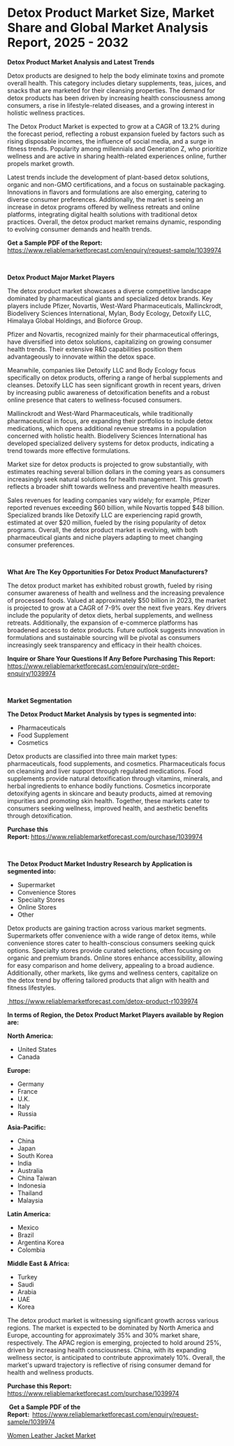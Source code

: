 <p><h1>Detox Product Market Size, Market Share and Global Market Analysis Report, 2025 - 2032</h1></p><p><strong>Detox Product Market Analysis and Latest Trends</strong></p>
<p><p>Detox products are designed to help the body eliminate toxins and promote overall health. This category includes dietary supplements, teas, juices, and snacks that are marketed for their cleansing properties. The demand for detox products has been driven by increasing health consciousness among consumers, a rise in lifestyle-related diseases, and a growing interest in holistic wellness practices.</p><p>The Detox Product Market is expected to grow at a CAGR of 13.2% during the forecast period, reflecting a robust expansion fueled by factors such as rising disposable incomes, the influence of social media, and a surge in fitness trends. Popularity among millennials and Generation Z, who prioritize wellness and are active in sharing health-related experiences online, further propels market growth.</p><p>Latest trends include the development of plant-based detox solutions, organic and non-GMO certifications, and a focus on sustainable packaging. Innovations in flavors and formulations are also emerging, catering to diverse consumer preferences. Additionally, the market is seeing an increase in detox programs offered by wellness retreats and online platforms, integrating digital health solutions with traditional detox practices. Overall, the detox product market remains dynamic, responding to evolving consumer demands and health trends.</p></p>
<p><strong>Get a Sample PDF of the Report:&nbsp;</strong> <a href="https://www.reliablemarketforecast.com/enquiry/request-sample/1039974?utm_campaign=2949&utm_medium=2&utm_source=Github&utm_content=ia&utm_term=04042025&utm_id=detox-product">https://www.reliablemarketforecast.com/enquiry/request-sample/1039974</a></p>
<p>&nbsp;</p>
<p><strong>Detox Product Major Market Players</strong></p>
<p><p>The detox product market showcases a diverse competitive landscape dominated by pharmaceutical giants and specialized detox brands. Key players include Pfizer, Novartis, West-Ward Pharmaceuticals, Mallinckrodt, Biodelivery Sciences International, Mylan, Body Ecology, Detoxify LLC, Himalaya Global Holdings, and Bioforce Group.</p><p>Pfizer and Novartis, recognized mainly for their pharmaceutical offerings, have diversified into detox solutions, capitalizing on growing consumer health trends. Their extensive R&D capabilities position them advantageously to innovate within the detox space.</p><p>Meanwhile, companies like Detoxify LLC and Body Ecology focus specifically on detox products, offering a range of herbal supplements and cleanses. Detoxify LLC has seen significant growth in recent years, driven by increasing public awareness of detoxification benefits and a robust online presence that caters to wellness-focused consumers.</p><p>Mallinckrodt and West-Ward Pharmaceuticals, while traditionally pharmaceutical in focus, are expanding their portfolios to include detox medications, which opens additional revenue streams in a population concerned with holistic health. Biodelivery Sciences International has developed specialized delivery systems for detox products, indicating a trend towards more effective formulations.</p><p>Market size for detox products is projected to grow substantially, with estimates reaching several billion dollars in the coming years as consumers increasingly seek natural solutions for health management. This growth reflects a broader shift towards wellness and preventive health measures.</p><p>Sales revenues for leading companies vary widely; for example, Pfizer reported revenues exceeding $60 billion, while Novartis topped $48 billion. Specialized brands like Detoxify LLC are experiencing rapid growth, estimated at over $20 million, fueled by the rising popularity of detox programs. Overall, the detox product market is evolving, with both pharmaceutical giants and niche players adapting to meet changing consumer preferences.</p></p>
<p>&nbsp;</p>
<p><strong>What Are The Key Opportunities For Detox Product Manufacturers?</strong></p>
<p><p>The detox product market has exhibited robust growth, fueled by rising consumer awareness of health and wellness and the increasing prevalence of processed foods. Valued at approximately $50 billion in 2023, the market is projected to grow at a CAGR of 7-9% over the next five years. Key drivers include the popularity of detox diets, herbal supplements, and wellness retreats. Additionally, the expansion of e-commerce platforms has broadened access to detox products. Future outlook suggests innovation in formulations and sustainable sourcing will be pivotal as consumers increasingly seek transparency and efficacy in their health choices.</p></p>
<p><strong>Inquire or Share Your Questions If Any Before Purchasing This Report:</strong> <a href="https://www.reliablemarketforecast.com/enquiry/pre-order-enquiry/1039974?utm_campaign=2949&utm_medium=2&utm_source=Github&utm_content=ia&utm_term=04042025&utm_id=detox-product">https://www.reliablemarketforecast.com/enquiry/pre-order-enquiry/1039974</a></p>
<p>&nbsp;</p>
<p><strong>Market Segmentation</strong></p>
<p><strong>The Detox Product Market Analysis by types is segmented into:</strong></p>
<p><ul><li>Pharmaceuticals</li><li>Food Supplement</li><li>Cosmetics</li></ul></p>
<p><p>Detox products are classified into three main market types: pharmaceuticals, food supplements, and cosmetics. Pharmaceuticals focus on cleansing and liver support through regulated medications. Food supplements provide natural detoxification through vitamins, minerals, and herbal ingredients to enhance bodily functions. Cosmetics incorporate detoxifying agents in skincare and beauty products, aimed at removing impurities and promoting skin health. Together, these markets cater to consumers seeking wellness, improved health, and aesthetic benefits through detoxification.</p></p>
<p><strong>Purchase this Report:&nbsp;</strong><a href="https://www.reliablemarketforecast.com/purchase/1039974?utm_campaign=2949&utm_medium=2&utm_source=Github&utm_content=ia&utm_term=04042025&utm_id=detox-product">https://www.reliablemarketforecast.com/purchase/1039974</a></p>
<p>&nbsp;</p>
<p><strong>The Detox Product Market Industry Research by Application is segmented into:</strong></p>
<p><ul><li>Supermarket</li><li>Convenience Stores</li><li>Specialty Stores</li><li>Online Stores</li><li>Other</li></ul></p>
<p><p>Detox products are gaining traction across various market segments. Supermarkets offer convenience with a wide range of detox items, while convenience stores cater to health-conscious consumers seeking quick options. Specialty stores provide curated selections, often focusing on organic and premium brands. Online stores enhance accessibility, allowing for easy comparison and home delivery, appealing to a broad audience. Additionally, other markets, like gyms and wellness centers, capitalize on the detox trend by offering tailored products that align with health and fitness lifestyles.</p></p>
<p><a href="https://www.reliablemarketforecast.com/detox-product-r1039974?utm_campaign=2949&utm_medium=2&utm_source=Github&utm_content=ia&utm_term=04042025&utm_id=detox-product">&nbsp;https://www.reliablemarketforecast.com/detox-product-r1039974</a></p>
<p><strong>In terms of Region, the Detox Product Market Players available by Region are:</strong></p>
<p>
    <p> <strong> North America: </strong>
        <ul>
            <li>United States</li>
            <li>Canada</li>
        </ul>
        </p> 
    <p> <strong> Europe: </strong>
        <ul>
            <li>Germany</li>
            <li>France</li>
            <li>U.K.</li>
            <li>Italy</li>
            <li>Russia</li>
        </ul>
        </p> 
    <p> <strong> Asia-Pacific: </strong>
        <ul>
            <li>China</li>
            <li>Japan</li>
            <li>South Korea</li>
            <li>India</li>
            <li>Australia</li>
            <li>China Taiwan</li>
            <li>Indonesia</li>
            <li>Thailand</li>
            <li>Malaysia</li>
        </ul>
        </p> 
    <p> <strong> Latin America: </strong>
        <ul>
            <li>Mexico</li>
            <li>Brazil</li>
            <li>Argentina Korea</li>
            <li>Colombia</li>
        </ul>
        </p> 
    <p> <strong> Middle East & Africa: </strong>
        <ul>
            <li>Turkey</li>
            <li>Saudi</li>
            <li>Arabia</li>
            <li>UAE</li>
            <li>Korea</li>
        </ul>
    </p>
    </p>
<p><p>The detox product market is witnessing significant growth across various regions. The market is expected to be dominated by North America and Europe, accounting for approximately 35% and 30% market share, respectively. The APAC region is emerging, projected to hold around 25%, driven by increasing health consciousness. China, with its expanding wellness sector, is anticipated to contribute approximately 10%. Overall, the market's upward trajectory is reflective of rising consumer demand for health and wellness products.</p></p>
<p><strong>Purchase this Report: </strong><a href="https://www.reliablemarketforecast.com/purchase/1039974?utm_campaign=2949&utm_medium=2&utm_source=Github&utm_content=ia&utm_term=04042025&utm_id=detox-product">https://www.reliablemarketforecast.com/purchase/1039974</a></p>
<p>&nbsp;<strong>Get a Sample PDF of the Report:&nbsp;&nbsp;</strong><a href="https://www.reliablemarketforecast.com/enquiry/request-sample/1039974?utm_campaign=2949&utm_medium=2&utm_source=Github&utm_content=ia&utm_term=04042025&utm_id=detox-product">https://www.reliablemarketforecast.com/enquiry/request-sample/1039974</a></p>
<p><strong></strong></p>
<p><p><a href="https://github.com/sefathlehki/Market-Research-Report-List-1/blob/main/women-leather-jacket-market.md?utm_campaign=2949&utm_medium=2&utm_source=Github&utm_content=ia&utm_term=04042025&utm_id=detox-product">Women Leather Jacket Market</a></p></p>